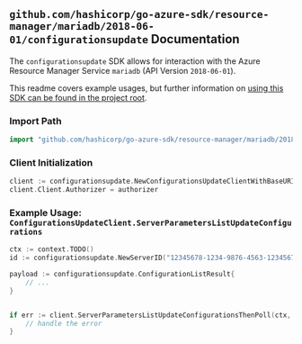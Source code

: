 
## `github.com/hashicorp/go-azure-sdk/resource-manager/mariadb/2018-06-01/configurationsupdate` Documentation

The `configurationsupdate` SDK allows for interaction with the Azure Resource Manager Service `mariadb` (API Version `2018-06-01`).

This readme covers example usages, but further information on [using this SDK can be found in the project root](https://github.com/hashicorp/go-azure-sdk/tree/main/docs).

### Import Path

```go
import "github.com/hashicorp/go-azure-sdk/resource-manager/mariadb/2018-06-01/configurationsupdate"
```


### Client Initialization

```go
client := configurationsupdate.NewConfigurationsUpdateClientWithBaseURI("https://management.azure.com")
client.Client.Authorizer = authorizer
```


### Example Usage: `ConfigurationsUpdateClient.ServerParametersListUpdateConfigurations`

```go
ctx := context.TODO()
id := configurationsupdate.NewServerID("12345678-1234-9876-4563-123456789012", "example-resource-group", "serverValue")

payload := configurationsupdate.ConfigurationListResult{
	// ...
}


if err := client.ServerParametersListUpdateConfigurationsThenPoll(ctx, id, payload); err != nil {
	// handle the error
}
```
